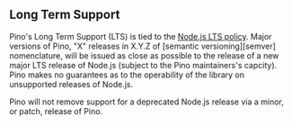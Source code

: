 ## Long Term Support

<a id="lts"></a>

Pino's Long Term Support (LTS) is tied to the
[Node.js LTS policy](https://github.com/nodejs/Release). Major versions of
Pino, "X" releases in X.Y.Z of [semantic versioning][semver] nomenclature, will
be issued as close as possible to the release of a new major LTS release of
Node.js (subject to the Pino maintainers's capcity). Pino makes no guarantees
as to the operability of the library on unsupported releases of Node.js.

Pino will not remove support for a deprecated Node.js release via a minor,
or patch, release of Pino.
